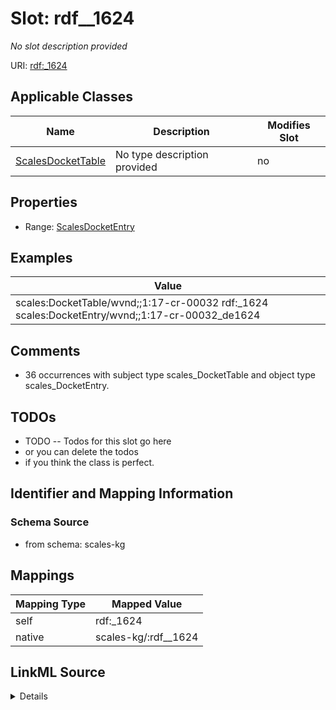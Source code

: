 

# Slot: rdf__1624


_No slot description provided_





URI: [rdf:_1624](http://www.w3.org/1999/02/22-rdf-syntax-ns#_1624)



<!-- no inheritance hierarchy -->





## Applicable Classes

| Name | Description | Modifies Slot |
| --- | --- | --- |
| [ScalesDocketTable](../classes/ScalesDocketTable.md) | No type description provided |  no  |







## Properties

* Range: [ScalesDocketEntry](../classes/ScalesDocketEntry.md)






## Examples

| Value |
| --- |
| scales:DocketTable/wvnd;;1:17-cr-00032 rdf:_1624 scales:DocketEntry/wvnd;;1:17-cr-00032_de1624 |

## Comments

* 36 occurrences with subject type scales_DocketTable and object type scales_DocketEntry.

## TODOs

* TODO -- Todos for this slot go here
* or you can delete the todos
* if you think the class is perfect.

## Identifier and Mapping Information







### Schema Source


* from schema: scales-kg




## Mappings

| Mapping Type | Mapped Value |
| ---  | ---  |
| self | rdf:_1624 |
| native | scales-kg/:rdf__1624 |




## LinkML Source

<details>
```yaml
name: rdf__1624
description: No slot description provided
todos:
- TODO -- Todos for this slot go here
- or you can delete the todos
- if you think the class is perfect.
comments:
- 36 occurrences with subject type scales_DocketTable and object type scales_DocketEntry.
examples:
- value: scales:DocketTable/wvnd;;1:17-cr-00032 rdf:_1624 scales:DocketEntry/wvnd;;1:17-cr-00032_de1624
from_schema: scales-kg
rank: 1000
slot_uri: rdf:_1624
alias: rdf__1624
domain_of:
- scales_DocketTable
range: scales_DocketEntry

```
</details>